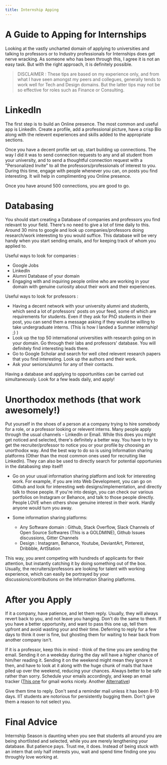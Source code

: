 ```yaml
---
title: Internship Apping
---
```


# **A Guide to Apping for Internships** 

Looking at the vastly uncharted domain of applying to universities and talking to professors or to Industry professionals for Internships does get nerve wracking. As someone who has been through this, I agree it is not an easy task. But with the right approach, it is definitely possible. 

>DISCLAIMER : These tips are based on my experience only, and from what I have seen amongst my peers and collegues, generally tends to work well for Tech and Design domains. But the latter tips may not be so effective for roles such as Finance or Consulting.

# LinkedIn #
The first step is to build an Online presence. The most common and useful app is LinkedIn. Create a profile, add a professional picture, have a crisp Bio along with the relevent experiences and skills added to the appropriate sections. 

Once you have a decent profile set up, start building up connections. The way I did it was to send connection requests to any and all student from your university, and to send a thoughtful connection request with a "Personalized Invite" to all the professors/professionals of interest to you. During this time, engage with people whenever you can, on posts you find interesting. It will help in complimenting you Online presence. 

Once you have around 500 connections, you are good to go.

# Databasing #
You should start creating a Database of companies and professors you find relevant to your field. There's no need to give a lot of time daily to this. Around 30 mins to google and look up companies/professors doing research/work interesting to you would suffice. This database will be very handy when you start sending emails, and for keeping track of whom you applied to. 

Useful ways to look for companies :
- Google Jobs
- LinkedIn
- Alumni Database of your domain
- Engaging with and inquiring people online who are working in your domain with genuine curiosity about their work and their experiences. 

Useful ways to look for professors :
- Having a decent network with your university alumni and students, which send a lot of professors' posts on your feed, some of which are requirements for students. Even if they ask for PhD students in their post, you can send them a message asking if they would be willing to take undergraduate interns. (This is how I landed a Summer internship! ;) ) 
- Look up the top 50 international universities with research going on in your domain. Go through their labs and professors' database. You will definitely find interesting leads there. 
- Go to Google Scholar and search for well cited relevent research papers that you find interesting. Look up the authors and their work. 
- Ask your seniors/alumni for any of their contacts.

Having a database and applying to opportunities can be carried out simultaneously. Look for a few leads daily, and apply!

# Unorthodox methods (that work awesomely!) #

Put yourself in the shoes of a person at a company trying to hire somebody for a role, or a professor looking or relevent interns. Many people apply through the usual channels - LinkedIn or Email. While this does you might get noticed and selected, there's definitely a better way. 
You have to try to get the recruiter/professor to notice you or your profile by choosing an unorthodox way. And the best way to do so is using Information sharing platforms (Other than the most common ones used for recruiting like LinkedIn). They can also be used to directly search for potential opportunies in the databasing step itself!

- Go on your usual information sharing platform and look for interesting work. For example, if you are into Web Development, you can go on Github and look for interesting web designs/implementation, and directly talk to those people. If you're into design, you can check our various portfolios on Instagram or Behance, and talk to those people directly. People LOVE when others show genuine interest in their work. Hardly anyone would turn you away.

- Some information sharing platforms:
    - Any Software domain : Github, Stack Overflow, Slack Channels of Open Source Softwares (This is a GOLDMINE), Github Issues discussions, Gitter Channels
    - Design : Instagram, Behance, Youtube, DeviantArt, Pinterest, Dribbble, ArtStation

This way, you arent competing with hundreds of applicants for their attention, but instantly catching it by doing something out of the box. Usually, the recruiters/professors are looking for talent with working experience, which can easily be portrayed by your discussions/contributions on the Information Sharing platforms. 

# After you Apply #

If it a company, have patience, and let them reply. Usually, they will always revert back to you, and not leave you hanging. Don't do the same to them. If you have a better opportunity, and want to pass this one up, tell them upfront and avoid wasting your and their time. Deferring to reply for a few days to think it over is fine, but ghosting them for waiting to hear back from another company isn't.

If it is a professor, keep this in mind - think of the time you are sending the email. Sending it on a weekday during the day will have a higher chance of him/her reading it. Sending it on the weekend might mean they ignore it then, and have to look at it along with the huge chunk of mails that have piled up over the weekend, reducing your chances. Always better to be safe rather than sorry. Schedule your emails accordingly, and keep an email tracker ([This one](https://chrome.google.com/webstore/detail/unlimited-email-tracker-b/gojogohjgpelafgaeejgelmplndppifh?hl=en) for gmail works nicely. Another [Alternative](https://chrome.google.com/webstore/detail/email-tracker-for-gmail-m/ndnaehgpjlnokgebbaldlmgkapkpjkkb?hl=en))

Give them time to reply. Don't send a reminder mail unless it has been 8-10 days. IIT students are notorious for persistently bugging them. Don't give them a reason to not select you. 

# Final Advice #

Internship Season is daunting when you see that students all around you are being shortlisted and selected, while you are merely lengthening your database. But patience pays. Trust me, it does. Instead of being stuck with an intern that only half interests you, wait and spend time finding one you throughly love working at. 

